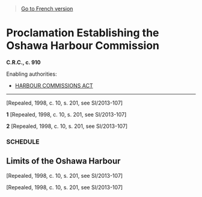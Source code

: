 > [Go to French version](/fr/Règlements/Codification%20des%20règlements%20du%20Canada/901-1000/C.R.C.,%20ch.%20910.md)

# Proclamation Establishing the Oshawa Harbour Commission

**C.R.C., c. 910**

Enabling authorities: 
- [HARBOUR COMMISSIONS ACT](/en/Acts/Revised%20Statutes%20of%20Canada/H/H-1.md)

----------


[Repealed, 1998, c. 10, s. 201, see SI/2013-107]


**1** [Repealed, 1998, c. 10, s. 201, see SI/2013-107]



**2** [Repealed, 1998, c. 10, s. 201, see SI/2013-107]




### **SCHEDULE** 
## Limits of the Oshawa Harbour
[Repealed, 1998, c. 10, s. 201, see SI/2013-107]


[Repealed, 1998, c. 10, s. 201, see SI/2013-107]


